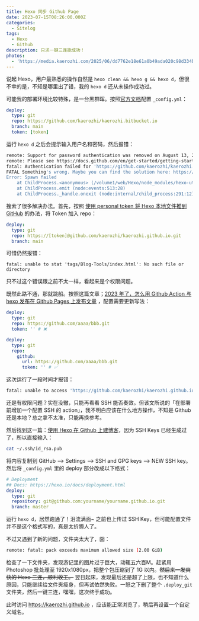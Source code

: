 ```yaml
---
title: Hexo 同步 Github Page
date: 2023-07-15T08:26:00.000Z
categories:
  - Sitelog
tags:
  - Hexo
  - Github
description: 只求一键三连能成功！
photos:
  - 'https://media.kaerozhi.com/2025/06/dd7762e18e61a0b49ada020c98d334b5.webp'
---
```

说起 Hexo，用户最熟悉的操作自然是 `hexo clean && hexo g && hexo d`，但很不幸的是，不知是哪里出了错，我的 `hexo d` 还从未操作成功过。

<!-- more -->

可能我的部署环境比较特殊，是一台黑群晖。按照[官方文档](https://hexo.io/zh-cn/docs/one-command-deployment.html)配置 `_config.yml`：

``` yml
deploy:
  type: git
  repo: https://github.com/kaerozhi/kaerozhi.bitbucket.io
  branch: main
  token: [token]
```

运行 `hexo d` 之后会提示输入用户名和密码，然后报错：

``` bash
remote: Support for password authentication was removed on August 13, 2021.
remote: Please see https://docs.github.com/en/get-started/getting-started-with-git/about-remote-repositories#cloning-with-https-urls for information on currently recommended modes of authentication.
fatal: Authentication failed for 'https://github.com/kaerozhi/kaerozhi.github.io.git/'
FATAL Something's wrong. Maybe you can find the solution here: https://hexo.io/docs/troubleshooting.html
Error: Spawn failed
    at ChildProcess.<anonymous> (/volume1/web/Hexo/node_modules/hexo-util/lib/spawn.js:51:21)
    at ChildProcess.emit (node:events:513:28)
    at ChildProcess._handle.onexit (node:internal/child_process:291:12)
```

搜索了很多解决办法。首先，按照 [使用 personal token 将 Hexo 本地文件推到 GitHub](https://blog.csdn.net/qq_43659183/article/details/126041835) 的办法，将 Token 加入 repo：     

``` yml
deploy:
  type: git
  repo: https://[token]@github.com/kaerozhi/kaerozhi.github.io.git
  branch: main
```

可惜仍然报错：

``` shell
fatal: unable to stat 'tags/Blog-Tools/index.html': No such file or directory
```

只不过这个错误跟之前不太一样，看起来是个权限问题。

既然此路不通，那就跳船。按照这篇文章；[2023 年了，怎么用 Github Action 与 hexo 发布在 Github Pages 上发布文章](https://ayase.moe/2023/02/12/deploy-hexo-in-2023/) ，配置需要更新写法：

``` yml
deploy:
  type: git
  repo: https://github.com/aaaa/bbb.git
  token: '' # ❌

deploy:
  type: git
  repo:
    github:
      url: https://github.com/aaaa/bbb.git
      token: '' # ✅
```

这次运行了一段时间才报错：

``` bash
fatal: unable to access 'https://github.com/kaerozhi/kaerozhi.github.io.git/': HTTP/2 stream 1 was not closed cleanly before end of the underlying stream
```

还是有权限问题？实在没辙，只能再看看 SSH 能否奏效。但该文所说的「在部署前增加一个配置 SSH 的 action」，我不明白应该在什么地方操作，不知是 Github 还是本地？总之拿不太准，只能再换参考。

然后找到这一篇：[使用 Hexo 在 Github 上建博客](https://www.cnblogs.com/v1coder/p/16358864.html)，因为 SSH Keys 已经生成过了，所以直接输入：

```bash
cat ~/.ssh/id_rsa.pub
```

将内容复制到 GitHub –> Settings –> SSH and GPG keys –> NEW SSH key。然后将 `_config.yml` 里的 deploy 部分改成以下格式：

```yaml
# Deployment
## Docs: https://hexo.io/docs/deployment.html
deploy:
  type: git
  repository: git@github.com:yourname/yourname.github.io.git
  branch: master
```

运行 `hexo d`，居然跑通了！泪流满面~  之前也上传过 SSH Key，但可能配置文件并不是这个格式写的，真是太折腾人了。

不过又遇到了新的问题，文件夹太大了，囧：

``` bash
remote: fatal: pack exceeds maximum allowed size (2.00 GiB)
```

检查了一下文件夹，发现游记里的图片过于巨大，动辄五六百M。赶紧用 Photoshop 批处理至 1920x1080px，把整个包压缩到了 1G 以内。~~然后来一发爽快的 Hexo 三连，顺利收工。~~ 翌日起床，发现最后还是超了上限，也不知道什么原因，只能继续给文件夹瘦身，但再试依然失败。一怒之下删了整个 `.deploy_git` 文件夹，然后一键三连，嘿嘿，这次终于成功。

此时访问 https://kaerozhi.github.io ，应该能正常浏览了，稍后再设置一个自定义域名。
